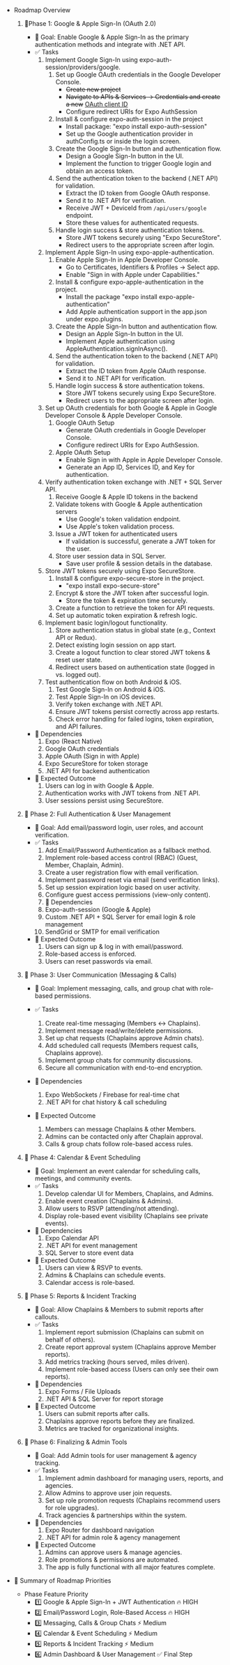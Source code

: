 - Roadmap Overview

  1. 📌Phase 1: Google & Apple Sign-In (OAuth 2.0)

     - 🎯 Goal: Enable Google & Apple Sign-In as the primary authentication methods and integrate with .NET API.
     - ✅ Tasks
       1. Implement Google Sign-In using expo-auth-session/providers/google.
          1. Set up Google OAuth credentials in the Google Developer Console.
             - ~~Create new project~~
             - ~~Navigate to APIs & Services -> Credentials and create a new~~ [OAuth client ID](203699688611-tq6t38klc334rurgkg0hscc30ae252ve.apps.googleusercontent.com)
             - Configure redirect URIs for Expo AuthSession
          2. Install & configure expo-auth-session in the project
             - Install package: "expo install expo-auth-session"
             - Set up the Google authentication provider in authConfig.ts or inside the login screen.
          3. Create the Google Sign-In button and authentication flow.
             - Design a Google Sign-In button in the UI.
             - Implement the function to trigger Google login and obtain an access token.
          4. Send the authentication token to the backend (.NET API) for validation.
             - Extract the ID token from Google OAuth response.
             - Send it to .NET API for verification.
             - Receive JWT + DeviceId from `/api/users/google` endpoint.
             - Store these values for authenticated requests.
          5. Handle login success & store authentication tokens.
             - Store JWT tokens securely using "Expo SecureStore".
             - Redirect users to the appropriate screen after login.
       2. Implement Apple Sign-In using expo-apple-authentication.
          1. Enable Apple Sign-In in Apple Developer Console.
             - Go to Certificates, Identifiers & Profiles -> Select app.
             - Enable "Sign in with Apple under Capabilities."
          2. Install & configure expo-apple-authentication in the project.
             - Install the package "expo install expo-apple-authentication"
             - Add Apple authentication support in the app.json under expo.plugins.
          3. Create the Apple Sign-In button and authentication flow.
             - Design an Apple Sign-In button in the UI.
             - Implement Apple authentication using AppleAuthentication.signInAsync().
          4. Send the authentication token to the backend (.NET API) for validation.
             - Extract the ID token from Apple OAuth response.
             - Send it to .NET API for verification.
          5. Handle login success & store authentication tokens.
             - Store JWT tokens securely using Expo SecureStore.
             - Redirect users to the appropriate screen after login.
       3. Set up OAuth credentials for both Google & Apple in Google Developer Console & Apple Developer Console.
          1. Google OAuth Setup
             - Generate OAuth credentials in Google Developer Console.
             - Configure redirect URIs for Expo AuthSession.
          2. Apple OAuth Setup
             - Enable Sign in with Apple in Apple Developer Console.
             - Generate an App ID, Services ID, and Key for authentication.
       4. Verify authentication token exchange with .NET + SQL Server API.
          1. Receive Google & Apple ID tokens in the backend
          2. Validate tokens with Google & Apple authentication servers
             - Use Google's token validation endpoint.
             - Use Apple's token validation process.
          3. Issue a JWT token for authenticated users
             - If validation is successful, generate a JWT token for the user.
          4. Store user session data in SQL Server.
             - Save user profile & session details in the database.
       5. Store JWT tokens securely using Expo SecureStore.
          1. Install & configure expo-secure-store in the project.
             - "expo install expo-secure-store"
          2. Encrypt & store the JWT token after successful login.
             - Store the token & expiration time securely.
          3. Create a function to retrieve the token for API requests.
          4. Set up automatic token expiration & refresh logic.
       6. Implement basic login/logout functionality.
          1. Store authentication status in global state (e.g., Context API or Redux).
          2. Detect existing login session on app start.
          3. Create a logout function to clear stored JWT tokens & reset user state.
          4. Redirect users based on authentication state (logged in vs. logged out).
       7. Test authentication flow on both Android & iOS.
          1. Test Google Sign-In on Android & iOS.
          2. Test Apple Sign-In on iOS devices.
          3. Verify token exchange with .NET API.
          4. Ensure JWT tokens persist correctly across app restarts.
          5. Check error handling for failed logins, token expiration, and API failures.
     - 🔗 Dependencies
       1. Expo (React Native)
       2. Google OAuth credentials
       3. Apple OAuth (Sign in with Apple)
       4. Expo SecureStore for token storage
       5. .NET API for backend authentication
     - 🎯 Expected Outcome
       1. Users can log in with Google & Apple.
       2. Authentication works with JWT tokens from .NET API.
       3. User sessions persist using SecureStore.

  2. 📌 Phase 2: Full Authentication & User Management

     - 🎯 Goal: Add email/password login, user roles, and account verification.
     - ✅ Tasks
       1. Add Email/Password Authentication as a fallback method.
       2. Implement role-based access control (RBAC) (Guest, Member, Chaplain, Admin).
       3. Create a user registration flow with email verification.
       4. Implement password reset via email (send verification links).
       5. Set up session expiration logic based on user activity.
       6. Configure guest access permissions (view-only content).
       7. 🔗 Dependencies
       8. Expo-auth-session (Google & Apple)
       9. Custom .NET API + SQL Server for email login & role management
       10. SendGrid or SMTP for email verification
     - 🎯 Expected Outcome
       1. Users can sign up & log in with email/password.
       2. Role-based access is enforced.
       3. Users can reset passwords via email.

  3. 📌 Phase 3: User Communication (Messaging & Calls)

     - 🎯 Goal: Implement messaging, calls, and group chat with role-based permissions.
     - ✅ Tasks
       1. Create real-time messaging (Members ↔ Chaplains).
       2. Implement message read/write/delete permissions.
       3. Set up chat requests (Chaplains approve Admin chats).
       4. Add scheduled call requests (Members request calls, Chaplains approve).
       5. Implement group chats for community discussions.
       6. Secure all communication with end-to-end encryption.
     - 🔗 Dependencies
       1. Expo WebSockets / Firebase for real-time chat
       2. .NET API for chat history & call scheduling
     - 🎯 Expected Outcome

       1. Members can message Chaplains & other Members.
       2. Admins can be contacted only after Chaplain approval.
       3. Calls & group chats follow role-based access rules.

  4. 📌 Phase 4: Calendar & Event Scheduling

     - 🎯 Goal: Implement an event calendar for scheduling calls, meetings, and community events.
     - ✅ Tasks
       1. Develop calendar UI for Members, Chaplains, and Admins.
       2. Enable event creation (Chaplains & Admins).
       3. Allow users to RSVP (attending/not attending).
       4. Display role-based event visibility (Chaplains see private events).
     - 🔗 Dependencies
       1. Expo Calendar API
       2. .NET API for event management
       3. SQL Server to store event data
     - 🎯 Expected Outcome
       1. Users can view & RSVP to events.
       2. Admins & Chaplains can schedule events.
       3. Calendar access is role-based.

  5. 📌 Phase 5: Reports & Incident Tracking

     - 🎯 Goal: Allow Chaplains & Members to submit reports after callouts.
     - ✅ Tasks
       1. Implement report submission (Chaplains can submit on behalf of others).
       2. Create report approval system (Chaplains approve Member reports).
       3. Add metrics tracking (hours served, miles driven).
       4. Implement role-based access (Users can only see their own reports).
     - 🔗 Dependencies
       1. Expo Forms / File Uploads
       2. .NET API & SQL Server for report storage
     - 🎯 Expected Outcome
       1. Users can submit reports after calls.
       2. Chaplains approve reports before they are finalized.
       3. Metrics are tracked for organizational insights.

  6. 📌 Phase 6: Finalizing & Admin Tools

     - 🎯 Goal: Add Admin tools for user management & agency tracking.
     - ✅ Tasks
       1. Implement admin dashboard for managing users, reports, and agencies.
       2. Allow Admins to approve user join requests.
       3. Set up role promotion requests (Chaplains recommend users for role upgrades).
       4. Track agencies & partnerships within the system.
     - 🔗 Dependencies
       1. Expo Router for dashboard navigation
       2. .NET API for admin role & agency management
     - 🎯 Expected Outcome
       1. Admins can approve users & manage agencies.
       2. Role promotions & permissions are automated.
       3. The app is fully functional with all major features complete.

- 🚀 Summary of Roadmap Priorities
  - Phase Feature Priority
    - 1️⃣ Google & Apple Sign-In + JWT Authentication 🔥 HIGH
    - 2️⃣ Email/Password Login, Role-Based Access 🔥 HIGH
    - 3️⃣ Messaging, Calls & Group Chats ⚡ Medium
    - 4️⃣ Calendar & Event Scheduling ⚡ Medium
    - 5️⃣ Reports & Incident Tracking ⚡ Medium
    - 6️⃣ Admin Dashboard & User Management ✅ Final Step

